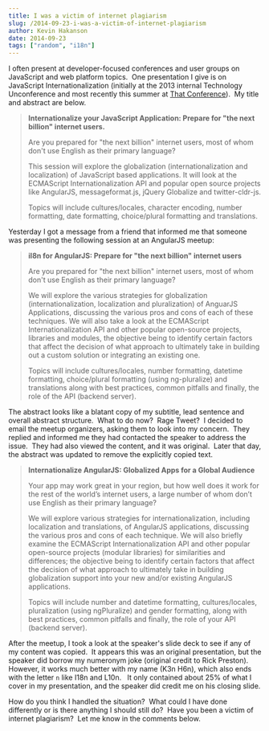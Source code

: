 ```yaml
---
title: I was a victim of internet plagiarism
slug: /2014-09-23-i-was-a-victim-of-internet-plagiarism
author: Kevin Hakanson
date: 2014-09-23
tags: ["random", "i18n"]
---
```

I often present at developer-focused conferences and user groups on JavaScript and web platform topics.  One presentation I give is on JavaScript Internationalization (initially at the 2013 internal Technology Unconference and most recently this summer at [That Conference](https://www.thatconference.com/sessions/session/2235)).  My title and abstract are below.

> **Internationalize your JavaScript Application: Prepare for "the next billion" internet users.**
>
> Are you prepared for "the next billion" internet users, most of whom don't use English as their primary language?
>
> This session will explore the globalization (internationalization and localization) of JavaScript based applications. It will look at the ECMAScript Internationalization API and popular open source projects like AngularJS, messageformat.js, jQuery Globalize and twitter-cldr-js.
>
> Topics will include cultures/locales, character encoding, number formatting, date formatting, choice/plural formatting and translations.

Yesterday I got a message from a friend that informed me that someone was presenting the following session at an AngularJS meetup:

> **il8n for AngularJS: Prepare for "the next billion" internet users**
>
> Are you prepared for "the next billion" internet users, most of whom don't use English as their primary language?
>
> We will explore the various strategies for globalization (internationalization, localization and pluralization) of AnguarJS Applications, discussing the various pros and cons of each of these techniques. We will also take a look at the ECMAScript Internationalization API and other popular open-source projects, libraries and modules, the objective being to identify certain factors that affect the decision of what approach to ultimately take in building out a custom solution or integrating an existing one.
>
> Topics will include cultures/locales, number formatting, datetime formatting, choice/plural formatting (using ng-pluralize) and translations along with best practices, common pitfalls and finally, the role of the API (backend server).

The abstract looks like a blatant copy of my subtitle, lead sentence and overall abstract structure.  What to do now?  Rage Tweet?  I decided to email the meetup organizers, asking them to look into my concern.  They replied and informed me they had contacted the speaker to address the issue.  They had also viewed the content, and it was original.  Later that day, the abstract was updated to remove the explicitly copied text.

> **Internationalize AngularJS: Globalized Apps for a Global Audience**
>
> Your app may work great in your region, but how well does it work for the rest of the world’s internet users, a large number of whom don’t use English as their primary language?
>
> We will explore various strategies for internationalization, including localization and translations, of AngularJS applications, discussing the various pros and cons of each technique. We will also briefly examine the ECMAScript Internationalization API and other popular open-source projects (modular libraries) for similarities and differences; the objective being to identify certain factors that affect the decision of what approach to ultimately take in building globalization support into your new and/or existing AngularJS applications.
>
> Topics will include number and datetime formatting, cultures/locales, pluralization (using ngPluralize) and gender formatting, along with best practices, common pitfalls and finally, the role of your API (backend server).

After the meetup, I took a look at the speaker's slide deck to see if any of my content was copied.  It appears this was an original presentation, but the speaker did borrow my numeronym joke (original credit to Rick Preston). However, it works much better with my name (K3n H6n), which also ends with the letter `n` like I18n and L10n.   It only contained about 25% of what I cover in my presentation, and the speaker did credit me on his closing slide.

How do you think I handled the situation?  What could I have done differently or is there anything I should still do?  Have you been a victim of internet plagiarism?  Let me know in the comments below.
